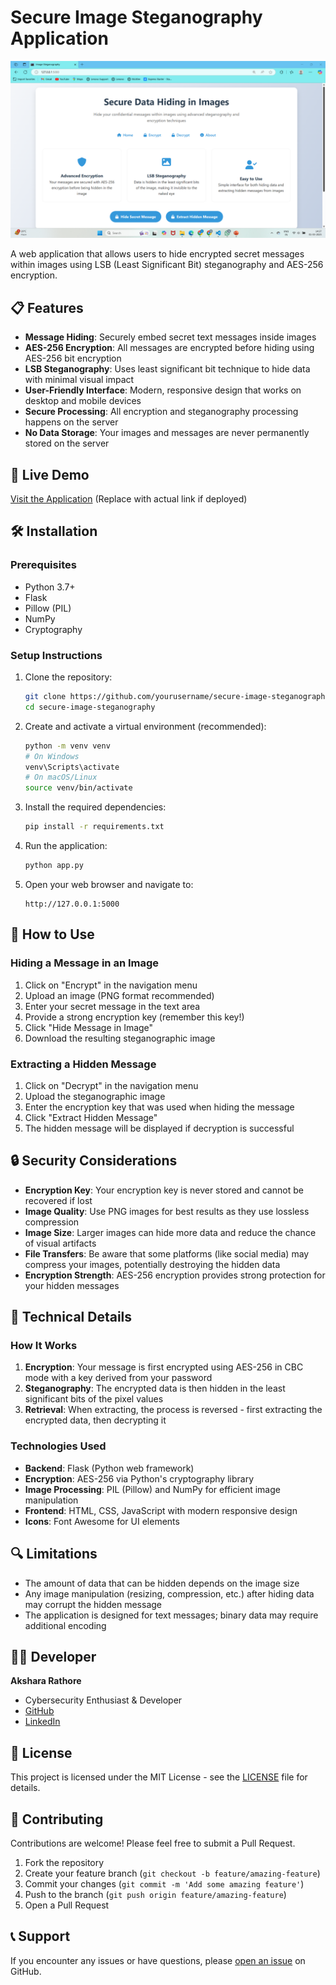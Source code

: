 # Secure Image Steganography Application

![Steganography Banner](image.png)

A web application that allows users to hide encrypted secret messages within images using LSB (Least Significant Bit) steganography and AES-256 encryption.

## 📋 Features

- **Message Hiding**: Securely embed secret text messages inside images
- **AES-256 Encryption**: All messages are encrypted before hiding using AES-256 bit encryption
- **LSB Steganography**: Uses least significant bit technique to hide data with minimal visual impact
- **User-Friendly Interface**: Modern, responsive design that works on desktop and mobile devices
- **Secure Processing**: All encryption and steganography processing happens on the server
- **No Data Storage**: Your images and messages are never permanently stored on the server

## 🚀 Live Demo

[Visit the Application](https://itsakshararathore.github.io/Steganography) (Replace with actual link if deployed)

## 🛠️ Installation

### Prerequisites

- Python 3.7+
- Flask
- Pillow (PIL)
- NumPy
- Cryptography

### Setup Instructions

1. Clone the repository:
   ```bash
   git clone https://github.com/yourusername/secure-image-steganography.git
   cd secure-image-steganography
   ```

2. Create and activate a virtual environment (recommended):
   ```bash
   python -m venv venv
   # On Windows
   venv\Scripts\activate
   # On macOS/Linux
   source venv/bin/activate
   ```

3. Install the required dependencies:
   ```bash
   pip install -r requirements.txt
   ```

4. Run the application:
   ```bash
   python app.py
   ```

5. Open your web browser and navigate to:
   ```
   http://127.0.0.1:5000
   ```

## 📖 How to Use

### Hiding a Message in an Image

1. Click on "Encrypt" in the navigation menu
2. Upload an image (PNG format recommended)
3. Enter your secret message in the text area
4. Provide a strong encryption key (remember this key!)
5. Click "Hide Message in Image"
6. Download the resulting steganographic image

### Extracting a Hidden Message

1. Click on "Decrypt" in the navigation menu
2. Upload the steganographic image
3. Enter the encryption key that was used when hiding the message
4. Click "Extract Hidden Message"
5. The hidden message will be displayed if decryption is successful

## 🔒 Security Considerations

- **Encryption Key**: Your encryption key is never stored and cannot be recovered if lost
- **Image Quality**: Use PNG images for best results as they use lossless compression
- **Image Size**: Larger images can hide more data and reduce the chance of visual artifacts
- **File Transfers**: Be aware that some platforms (like social media) may compress your images, potentially destroying the hidden data
- **Encryption Strength**: AES-256 encryption provides strong protection for your hidden messages

## 🔧 Technical Details

### How It Works

1. **Encryption**: Your message is first encrypted using AES-256 in CBC mode with a key derived from your password
2. **Steganography**: The encrypted data is then hidden in the least significant bits of the pixel values
3. **Retrieval**: When extracting, the process is reversed - first extracting the encrypted data, then decrypting it

### Technologies Used

- **Backend**: Flask (Python web framework)
- **Encryption**: AES-256 via Python's cryptography library
- **Image Processing**: PIL (Pillow) and NumPy for efficient image manipulation
- **Frontend**: HTML, CSS, JavaScript with modern responsive design
- **Icons**: Font Awesome for UI elements

## 🔍 Limitations

- The amount of data that can be hidden depends on the image size
- Any image manipulation (resizing, compression, etc.) after hiding data may corrupt the hidden message
- The application is designed for text messages; binary data may require additional encoding

## 👨‍💻 Developer

**Akshara Rathore**
- Cybersecurity Enthusiast & Developer
- [GitHub](https://github.com/itsakshararathore)
- [LinkedIn](https://linkedin.com/in/itsakshararathore)

## 📄 License

This project is licensed under the MIT License - see the [LICENSE](LICENSE) file for details.

## 🤝 Contributing

Contributions are welcome! Please feel free to submit a Pull Request.

1. Fork the repository
2. Create your feature branch (`git checkout -b feature/amazing-feature`)
3. Commit your changes (`git commit -m 'Add some amazing feature'`)
4. Push to the branch (`git push origin feature/amazing-feature`)
5. Open a Pull Request

## 📞 Support

If you encounter any issues or have questions, please [open an issue](https://github.com/yourusername/secure-image-steganography/issues) on GitHub.